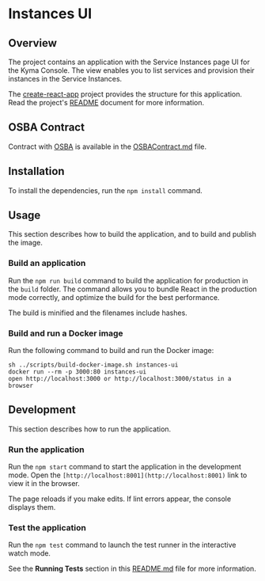 # Instances UI

## Overview

The project contains an application with the Service Instances page UI for the Kyma Console. The view enables you to list services and provision their instances in the Service Instances.

The [create-react-app](https://github.com/facebook/create-react-app) project provides the structure for this application. Read the project's [README](https://github.com/facebook/create-react-app/tree/next/packages/react-scripts/template) document for more information.

## OSBA Contract

Contract with [OSBA](https://www.openservicebrokerapi.org/) is available in the [OSBAContract.md](OSBAContract.md) file.

## Installation

To install the dependencies, run the `npm install` command.

## Usage

This section describes how to build the application, and to build and publish the image.

### Build an application

Run the `npm run build` command to build the application for production in the `build` folder.
The command allows you to bundle React in the production mode correctly, and optimize the build for the best performance.

The build is minified and the filenames include hashes.

### Build and run a Docker image

Run the following command to build and run the Docker image:

```
sh ../scripts/build-docker-image.sh instances-ui 
docker run --rm -p 3000:80 instances-ui
open http://localhost:3000 or http://localhost:3000/status in a browser
```

## Development

This section describes how to run the application.

### Run the application

Run the `npm start` command to start the application in the development mode.
Open the `[http://localhost:8001](http://localhost:8001)` link to view it in the browser.

The page reloads if you make edits.
If lint errors appear, the console displays them.

### Test the application

Run the `npm test` command to launch the test runner in the interactive watch mode.

See the **Running Tests** section in this [README.md](https://github.com/facebook/create-react-app/blob/master/packages/react-scripts/template/README.md#npm-test) file for more information.